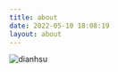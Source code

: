 ```yaml
---
title: about
date: 2022-05-10 18:08:19
layout: about
---
```




![dianhsu](https://luogu.wao3.cn/api/practice?id=394754&card_width=700)


<!-- <a href="https://codeforces.com/profile/xdO_o"><img src="https://fc.dianhsu.top/cf?user=xdO_o"></a><br/><a href="https://codeforces.com/profile/dianhsu"><img src="https://fc.dianhsu.top/cf?user=dianhsu"></a><br/><a href="https://codeforces.com/profile/dianhsuX"><img src="https://fc.dianhsu.top/cf?user=dianhsuX"></a><br/><a href="https://codeforces.com/profile/dianhsu_scarlet"><img src="https://fc.dianhsu.top/cf?user=dianhsu_scarlet"></a><br/><a href="https://codeforces.com/profile/dianhsu_violet"><img src="https://fc.dianhsu.top/cf?user=dianhsu_violet"></a> -->
<!-- <a href="https://codeforces.com/profile/dianhsu_shield"><img src="https://fc.dianhsu.top/cf?user=dianhsu_shield"></a>
<a href="https://codeforces.com/profile/dianhsu_sword"><img src="https://fc.dianhsu.top/cf?user=dianhsu_sword"></a> -->